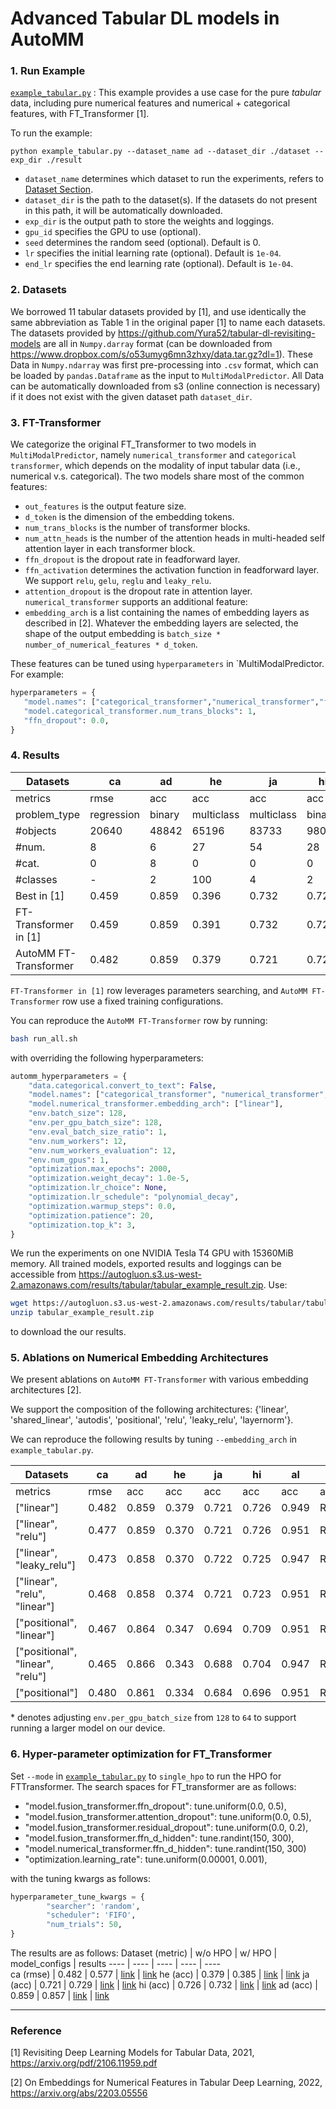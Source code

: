 # Advanced Tabular DL models in AutoMM

### 1. Run Example

[`example_tabular.py`](./example_tabular.py) : This example provides a use case for the pure _tabular_ data, including pure numerical features and numerical + categorical features, with FT_Transformer [1].

To run the example:

`python example_tabular.py --dataset_name ad --dataset_dir ./dataset --exp_dir ./result`

- `dataset_name` determines which dataset to run the experiments, refers to [Dataset Section](###2.-Datasets).
- `dataset_dir` is the path to the dataset(s). If the datasets do not present in this path, it will be automatically downloaded.
- `exp_dir` is the output path to store the weights and loggings.
- `gpu_id` specifies the GPU to use (optional).
- `seed` determines the random seed (optional). Default is 0.
- `lr` specifies the initial learning rate (optional). Default is `1e-04`.
- `end_lr` specifies the end learning rate (optional). Default is `1e-04`.

### 2. Datasets

We borrowed 11 tabular datasets provided by [1], and use identically the same abbreviation as Table 1 in the original paper [1] to name each datasets.
The datasets provided by https://github.com/Yura52/tabular-dl-revisiting-models are all in `Numpy.darray` format (can be downloaded from https://www.dropbox.com/s/o53umyg6mn3zhxy/data.tar.gz?dl=1).
These Data in `Numpy.ndarray` was first pre-processing into `.csv` format, which can be loaded by `pandas.Dataframe` as the input to `MultiModalPredictor`.
All Data can be automatically downloaded from s3 (online connection is necessary) if it does not exist with the given dataset path `dataset_dir`.

### 3. FT-Transformer

We categorize the original FT_Transformer to two models in `MultiModalPredictor`, namely `numerical_transformer` and `categorical transformer`, which depends on the modality of input tabular data (i.e., numerical v.s. categorical). The two models share most of the common features:

- `out_features` is the output feature size.
- `d_token` is the dimension of the embedding tokens.
- `num_trans_blocks` is the number of transformer blocks.
- `num_attn_heads` is the number of the attention heads in multi-headed self attention layer in each transformer block.
- `ffn_dropout` is the dropout rate in feadforward layer.
- `ffn_activation` determines the activation function in feadforward layer. We support `relu`, `gelu`, `reglu` and `leaky_relu`.
- `attention_dropout` is the dropout rate in attention layer.
  `numerical_transformer` supports an additional feature:
- `embedding_arch` is a list containing the names of embedding layers as described in [2]. Whatever the embedding layers are selected, the shape of the output embedding is `batch_size * number_of_numerical_features * d_token`.

These features can be tuned using `hyperparameters` in `MultiModalPredictor. For example:

```python
hyperparameters = {
   "model.names": ["categorical_transformer","numerical_transformer","fusion_transformer"],
   "model.categorical_transformer.num_trans_blocks": 1,
   "ffn_dropout": 0.0,
}
```

### 4. Results

| Datasets              | ca         | ad     | he         | ja         | hi     | al         | ep           | ye         | co         | ya         | mi         |
| --------------------- | ---------- | ------ | ---------- | ---------- | ------ | ---------- | ------------ | ---------- | ---------- | ---------- | ---------- |
| metrics               | rmse       | acc    | acc        | acc        | acc    | acc        | acc          | rmse       | acc        | rmse       | rmse       |
| problem_type          | regression | binary | multiclass | multiclass | binary | multiclass | binary       | regression | multiclass | regression | regression |
| #objects              | 20640      | 48842  | 65196      | 83733      | 98050  | 108000     | 500000       | 515345     | 581012     | 709877     | 1200192    |
| #num.                 | 8          | 6      | 27         | 54         | 28     | 128        | 2000         | 90         | 54         | 699        | 136        |
| #cat.                 | 0          | 8      | 0          | 0          | 0      | 0          | 0            | 0          | 0          | 0          | 0          |
| #classes              | -          | 2      | 100        | 4          | 2      | 1000       | 2            | -          | 7          | -          | -          |
| Best in [1]           | 0.459      | 0.859  | 0.396      | 0.732      | 0.729  | 0.963      | 0.8982       | 8.794      | 0.970      | 0.753      | 0.745      |
| FT-Transformer in [1] | 0.459      | 0.859  | 0.391      | 0.732      | 0.729  | 0.960      | 0.8982       | 8.855      | 0.970      | 0.756      | 0.746      |
| AutoMM FT-Transformer | 0.482      | 0.859  | 0.379      | 0.721      | 0.726  | 0.949      | RuntimeError | 8.891      | 0.963      | 0.769      | 0.761      |

`FT-Transformer in [1]` row leverages parameters searching, and `AutoMM FT-Transformer` row use a fixed training configurations.

You can reproduce the `AutoMM FT-Transformer` row by running:

```bash
bash run_all.sh
```

with overriding the following hyperparameters:

```python
automm_hyperparameters = {
    "data.categorical.convert_to_text": False,
    "model.names": ["categorical_transformer", "numerical_transformer", "fusion_transformer"],
    "model.numerical_transformer.embedding_arch": ["linear"],
    "env.batch_size": 128,
    "env.per_gpu_batch_size": 128,
    "env.eval_batch_size_ratio": 1,
    "env.num_workers": 12,
    "env.num_workers_evaluation": 12,
    "env.num_gpus": 1,
    "optimization.max_epochs": 2000,
    "optimization.weight_decay": 1.0e-5,
    "optimization.lr_choice": None,
    "optimization.lr_schedule": "polynomial_decay",
    "optimization.warmup_steps": 0.0,
    "optimization.patience": 20,
    "optimization.top_k": 3,
}
```

We run the experiments on one NVIDIA Tesla T4 GPU with 15360MiB memory.
All trained models, exported results and loggings can be accessible from <https://autogluon.s3.us-west-2.amazonaws.com/results/tabular/tabular_example_result.zip>.
Use:

```bash
wget https://autogluon.s3.us-west-2.amazonaws.com/results/tabular/tabular_example_result.zip
unzip tabular_example_result.zip
```

to download the our results.

### 5. Ablations on Numerical Embedding Architectures

We present ablations on `AutoMM FT-Transformer` with various embedding architectures [2].

We support the composition of the following architectures: {'linear', 'shared_linear', 'autodis', 'positional', 'relu', 'leaky_relu', 'layernorm'}.

We can reproduce the following results by tuning `--embedding_arch` in `example_tabular.py`.

| Datasets                         | ca    | ad    | he    | ja    | hi    | al    | ep           | ye    | co    | ya      | mi    | Results                                                                                          |
| -------------------------------- | ----- | ----- | ----- | ----- | ----- | ----- | ------------ | ----- | ----- | ------- | ----- | ------------------------------------------------------------------------------------------------ |
| metrics                          | rmse  | acc   | acc   | acc   | acc   | acc   | acc          | rmse  | acc   | rmse    | rmse  |
| ["linear"]                       | 0.482 | 0.859 | 0.379 | 0.721 | 0.726 | 0.949 | RuntimeError | 8.891 | 0.963 | 0.769   | 0.761 | [link](https://autogluon.s3.us-west-2.amazonaws.com/results/tabular/tabular_example_result.zip)  |
| ["linear", "relu"]               | 0.477 | 0.859 | 0.370 | 0.721 | 0.726 | 0.951 | RuntimeError | 8.953 | 0.967 | 0.772   | 0.757 | [link](https://autogluon.s3.us-west-2.amazonaws.com/results/tabular/tabular_example_result2.zip) |
| ["linear", "leaky_relu"]         | 0.473 | 0.858 | 0.370 | 0.722 | 0.725 | 0.947 | RuntimeError | 8.915 | 0.965 | 0.771   | 0.776 | [link](https://autogluon.s3.us-west-2.amazonaws.com/results/tabular/tabular_example_result3.zip) |
| ["linear", "relu", "linear"]     | 0.468 | 0.858 | 0.374 | 0.721 | 0.723 | 0.951 | RuntimeError | 8.941 | 0.965 | 0.769\* | 0.770 | [link](https://autogluon.s3.us-west-2.amazonaws.com/results/tabular/tabular_example_result4.zip) |
| ["positional", "linear"]         | 0.467 | 0.864 | 0.347 | 0.694 | 0.709 | 0.951 | RuntimeError | 9.120 | 0.967 | 0.773\* | 0.761 | [link](https://autogluon.s3.us-west-2.amazonaws.com/results/tabular/tabular_example_result5.zip) |
| ["positional", "linear", "relu"] | 0.465 | 0.866 | 0.343 | 0.688 | 0.704 | 0.947 | RuntimeError | 9.131 | 0.967 | 0.774\* | 0.760 | [link](https://autogluon.s3.us-west-2.amazonaws.com/results/tabular/tabular_example_result6.zip) |
| ["positional"]                   | 0.480 | 0.861 | 0.334 | 0.684 | 0.696 | 0.951 | RuntimeError | 9.189 | 0.967 | 0.774   | 0.765 | [link](https://autogluon.s3.us-west-2.amazonaws.com/results/tabular/tabular_example_result7.zip) |

\* denotes adjusting `env.per_gpu_batch_size` from `128` to `64` to support running a larger model on our device.

### 6. Hyper-parameter optimization for FT_Transformer

Set `--mode` in [`example_tabular.py`](./example_tabular.py) to `single_hpo` to run the HPO for FTTransformer.
The search spaces for FT_transformer are as follows:

- "model.fusion_transformer.ffn_dropout": tune.uniform(0.0, 0.5),
- "model.fusion_transformer.attention_dropout": tune.uniform(0.0, 0.5),
- "model.fusion_transformer.residual_dropout": tune.uniform(0.0, 0.2),
- "model.fusion_transformer.ffn_d_hidden": tune.randint(150, 300),
- "model.numerical_transformer.ffn_d_hidden": tune.randint(150, 300)
- "optimization.learning_rate": tune.uniform(0.00001, 0.001),

with the tuning kwargs as follows:

```python
hyperparameter_tune_kwargs = {
        "searcher": 'random',
        "scheduler": 'FIFO',
        "num_trials": 50,
}
```

The results are as follows:
Dataset (metric) | w/o HPO | w/ HPO | model_configs | results
---- | ---- | ---- | ---- | ----  
ca (rmse) | 0.482 | 0.577 | [link](https://autogluon.s3.us-west-2.amazonaws.com/results/tabular/hpo/ca_hpo_config.yaml) | [link](https://autogluon.s3.us-west-2.amazonaws.com/results/tabular/hpo/ca_hpo_result.zip)
he (acc) | 0.379 | 0.385 | [link](https://autogluon.s3.us-west-2.amazonaws.com/results/tabular/hpo/he_hpo_config.yaml) | [link](https://autogluon.s3.us-west-2.amazonaws.com/results/tabular/hpo/he_hpo_result.zip)
ja (acc) | 0.721 | 0.729 | [link](https://autogluon.s3.us-west-2.amazonaws.com/results/tabular/hpo/ja_hpo_config.yaml) | [link](https://autogluon.s3.us-west-2.amazonaws.com/results/tabular/hpo/ja_hpo_result.zip)
hi (acc) | 0.726 | 0.732 | [link](https://autogluon.s3.us-west-2.amazonaws.com/results/tabular/hpo/hi_hpo_config.yaml) | [link](https://autogluon.s3.us-west-2.amazonaws.com/results/tabular/hpo/hi_hpo_result.zip)
ad (acc) | 0.859 | 0.857 | [link](https://autogluon.s3.us-west-2.amazonaws.com/results/tabular/hpo/ad_hpo_config.yaml) | [link](https://autogluon.s3.us-west-2.amazonaws.com/results/tabular/hpo/ad_hpo_result.zip)

---

### Reference

[1] Revisiting Deep Learning Models for Tabular Data, 2021, <https://arxiv.org/pdf/2106.11959.pdf>

[2] On Embeddings for Numerical Features in Tabular Deep Learning, 2022, <https://arxiv.org/abs/2203.05556>
